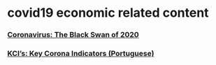 # covid19 economic related content

### [Coronavirus: The Black Swan of 2020](https://medium.com/sequoia-capital/coronavirus-the-black-swan-of-2020-7c72bdeb9753)

### [KCI’s: Key Corona Indicators (Portuguese)](https://medium.com/@benarros/kcis-key-corona-indicators-a1f430a14aed)